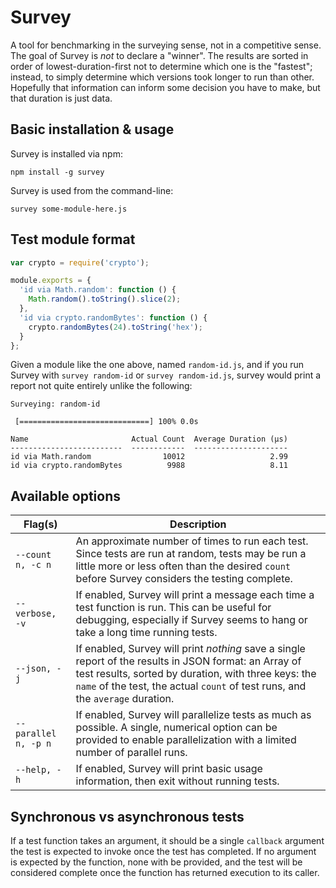 # Survey

A tool for benchmarking in the surveying sense, not in a competitive sense. The
goal of Survey is _not_ to declare a "winner". The results are sorted in order
of lowest-duration-first not to determine which one is the "fastest"; instead,
to simply determine which versions took longer to run than other. Hopefully
that information can inform some decision you have to make, but that duration
is just data.

## Basic installation & usage

Survey is installed via npm:

```
npm install -g survey
```

Survey is used from the command-line:

```
survey some-module-here.js
```

## Test module format

```js
var crypto = require('crypto');

module.exports = {
  'id via Math.random': function () {
    Math.random().toString().slice(2);
  },
  'id via crypto.randomBytes': function () {
    crypto.randomBytes(24).toString('hex');
  }
};
```

Given a module like the one above, named `random-id.js`, and if you run Survey
with `survey random-id` or `survey random-id.js`, survey would print a report
not quite entirely unlike the following:

```
Surveying: random-id

 [=============================] 100% 0.0s

Name                       Actual Count  Average Duration (µs)
-------------------------  ------------  ---------------------
id via Math.random                10012                   2.99
id via crypto.randomBytes          9988                   8.11
```

## Available options

| Flag(s) | Description |
|---------|-------------|
| `--count n, -c n` | An approximate number of times to run each test. Since tests are run at random, tests may be run a little more or less often than the desired `count` before Survey considers the testing complete. |
| `--verbose, -v` | If enabled, Survey will print a message each time a test function is run. This can be useful for debugging, especially if Survey seems to hang or take a long time running tests. |
| `--json, -j` | If enabled, Survey will print _nothing_ save a single report of the results in JSON format: an Array of test results, sorted by duration, with three keys: the `name` of the test, the actual `count` of test runs, and the `average` duration. |
| `--parallel n, -p n` | If enabled, Survey will parallelize tests as much as possible. A single, numerical option can be provided to enable parallelization with a limited number of parallel runs. |
| `--help, -h` | If enabled, Survey will print basic usage information, then exit without running tests. |

## Synchronous vs asynchronous tests

If a test function takes an argument, it should be a single `callback` argument
the test is expected to invoke once the test has completed. If no argument is
expected by the function, none with be provided, and the test will be considered
complete once the function has returned execution to its caller.
